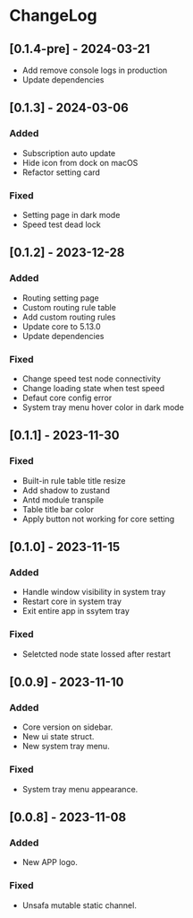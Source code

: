 # ChangeLog

## [0.1.4-pre] - 2024-03-21

- Add remove console logs in production
- Update dependencies

## [0.1.3] - 2024-03-06

### Added

- Subscription auto update
- Hide icon from dock on macOS
- Refactor setting card

### Fixed

- Setting page in dark mode
- Speed test dead lock

## [0.1.2] - 2023-12-28

### Added

- Routing setting page
- Custom routing rule table
- Add custom routing rules
- Update core to 5.13.0
- Update dependencies

### Fixed

- Change speed test node connectivity
- Change loading state when test speed
- Defaut core config error
- System tray menu hover color in dark mode

## [0.1.1] - 2023-11-30

### Fixed

- Built-in rule table title resize
- Add shadow to zustand
- Antd module transpile
- Table title bar color
- Apply button not working for core setting

## [0.1.0] - 2023-11-15

### Added

- Handle window visibility in system tray
- Restart core in system tray
- Exit entire app in ssytem tray

### Fixed

- Seletcted node state lossed after restart

## [0.0.9] - 2023-11-10

### Added

- Core version on sidebar.
- New ui state struct.
- New system tray menu.

### Fixed

- System tray menu appearance.

## [0.0.8] - 2023-11-08

### Added

- New APP logo.

### Fixed

- Unsafa mutable static channel.
